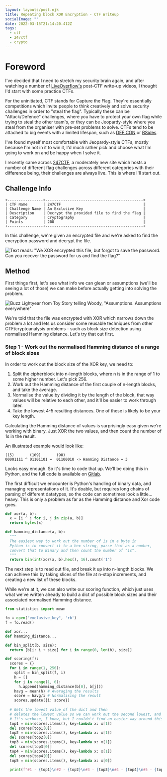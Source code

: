 ```yaml
---
layout: layouts/post.njk
title: Repeating block XOR Encryption - CTF Writeup
socialImage: ""
date: 2022-03-15T21:14:20.412Z
tags:
  - ctf
  - 247ctf
  - crypto
---
```

# Foreword

I've decided that I need to stretch my security brain again, and after watching a number of [LiveOverflow's](https://www.youtube.com/liveoverflow) post-CTF write-up videos, I thought I'd start with some practice CTFs.

For the uninitiated, CTF stands for Capture the Flag. They're essentially competitions which invite people to think creatively and solve security challenges in order to "steal the flag". Typically these can be "Attack/Defence" challenges, where you have to protect your own flag while trying to steal the other team's, or they can be Jeopardy-style where you steal from the organiser with pre-set problems to solve. CTFs tend to be attached to big events with a limited lifespan, such as [DEF CON](https://defcon.org/) or [BSides](https://www.securitybsides.org.uk/).

I've found myself most comfortable with Jeopardy-style CTFs, mostly because I'm not in it to win it, I'd much rather pick and choose what I'm going to work on and be happy when I solve it. 

I recently came across [247CTF](https://247ctf.com), a moderately new site which hosts a number of different flag challenges across different categories with their difference being, their challenges are always live. This is where I'll start out.

## Challenge Info

```
+----------------+--------------------------------------------+
| CTF Name       | 247CTF                                     |
| Challenge Name | An Exclusive Key                           |
| Description    | Decrypt the provided file to find the flag |
| Category       | Cryptography                               |
| Points         | 200                                        |
+----------------+--------------------------------------------+
```

In this challenge, we're given an encrypted file and we're asked to find the encryption password and decrypt the file.

![Text reads: "We XOR encrypted this file, but forgot to save the password. Can you recover the password for us and find the flag?"](/images/screenshot-2022-03-15-at-22.00.25.png "Challenge description")

## Method

First things first, let's see what info we can glean or assumptions (we'll be seeing a lot of those) we can make before actually getting into solving the problem.

![Buzz Lightyear from Toy Story telling Woody, "Assumptions. Assumptions everywhere"](/images/assumptions-assumptions-everywhere-c2ci7z.jpeg "Yes. they will be everywhere. So sue me.")

We're told that the file was encrypted with XOR which narrows down the problem a lot and lets us consider some reusable techniques from other CTF/cryptoanalysis problems - such as block size detection using normalised Hamming distance. Let's try that out first.

### Step 1 - Work out the normalised Hamming distance of a range of block sizes

In order to work out the block size of the XOR key, we need to:

1. Split the cipherblock into n-length blocks, where n is in the range of 1 to some higher number. Let's pick 256.
2. Work out the Hamming distance of the first couple of n-length blocks, and take the average. 
3. Normalise the value by dividing it by the length of the block, that way values will be relative to each other, and it'll be easier to work through later.
4. Take the lowest 4-5 resulting distances. One of these is likely to be your key length.

Calculating the Hamming distance of values is surprisingly easy given we're working with binary. Just XOR the two values, and then count the number of 1s in the result.

An illustrated example would look like:

```
(15)       (109)       (98) 
00001111 ^ 01101101 =  01100010 -> Hamming Distance = 3
```

Looks easy enough. So it's time to code that up. We'll be doing this in Python, and the full code is available on [Gitlab](https://gitlab.com/boltovnya/247ctf).

The first difficult we encounter is Python's handling of binary data, and managing representations of it. It's doable, but requires long chains of parsing of different datatypes, so the code can sometimes look a little... heavy. This is only a problem as far as the Hamming distance and Xor code goes.

```python
def xor(a, b):
  x = [i ^ j for i, j in zip(a, b)]
  return bytes(x)

def hamming_distance(a, b):
  """
  The easiest way to work out the number of 1s in a byte in 
  Python is to convert it to a hex string, parse that as a number,
  convert that to Binary and then count the number of "1s".
  """
  return bin(int(xor(a, b).hex(), 16).count('1')
```

The next step is to read out file, and break it up into n-length blocks.  We can achieve this by taking slices of the file at n-stop increments, and creating a new list of these blocks.

While we're at it, we can also write our scoring function, which just uses what we've written already to build a dict of possible block sizes and their associated normalised Hamming distance. 

```python
from statistics import mean

fo = open("exclusive_key", 'rb')
f = fo.read()

def xor...
def hamming_distance...

def bin_split(b, size):
  return [b[i: i + size] for i in range(0, len(b), size)]

def scoring(f):
  scores = {}
  for i in range(1, 256):
    split = bin_split(f, i)
    h = [] 
    for j in range(1, 6):
      h.append(hamming_distance(b[0], b[j]))
    havg = mean(h) # Averaging the results
    score = havg/i # Normalising the result
    scores.update({i: score})
    
  # Gets the lowest value of the dict and then
  # deletes the lowest value so we can work out the second lowest, and so on.
  # It's verbose, I know, but I couldn't find an easier way around this.
  top1 = min(scores.items(), key=lambda x: x[1]) 
  del scores[top1[0]] 
  top2 = min(scores.items(), key=lambda x: x[1])
  del scores[top2[0]]
  top3 = min(scores.items(), key=lambda x: x[1])
  del scores[top3[0]]
  top4 = min(scores.items(), key=lambda x: x[1])
  del scores[top4[0]]
  top5 = min(scores.items(), key=lambda x: x[0])
  
  print(f"#1 - {top1}\n#2 - {top2}\n#3 - {top3}\n#4 - {top4}\n#5 - {top5}")
```